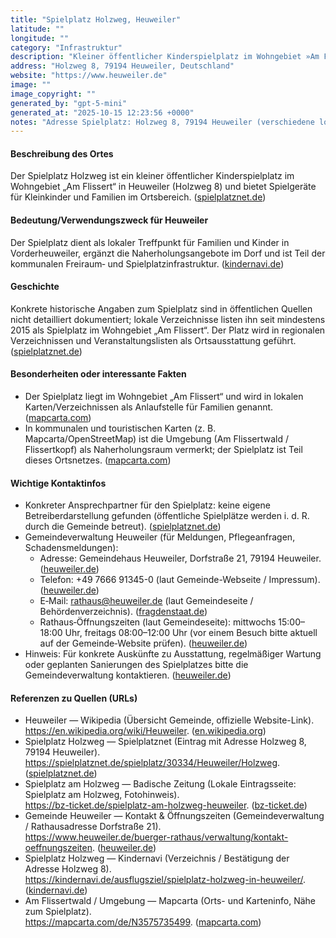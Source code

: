 ```yaml
---
title: "Spielplatz Holzweg, Heuweiler"
latitude: ""
longitude: ""
category: "Infrastruktur"
description: "Kleiner öffentlicher Kinderspielplatz im Wohngebiet »Am Flissert« (Holzweg 8) in Heuweiler."
address: "Holzweg 8, 79194 Heuweiler, Deutschland"
website: "https://www.heuweiler.de"
image: ""
image_copyright: ""
generated_by: "gpt-5-mini"
generated_at: "2025-10-15 12:23:56 +0000"
notes: "Adresse Spielplatz: Holzweg 8, 79194 Heuweiler (verschiedene lokale Verzeichnisse / Spielplatzlisten). Offizielle Gemeindeadresse / Rathaus: Dorfstraße 21, 79194 Heuweiler (Koordinaten für Rathaus per Mapbox reverse geocoding: 48.051713, 7.903225). Kein eindeutiger, frei verfügbarer Direktlink zu einem Foto des Spielplatzes gefunden; Feld 'image' deshalb leer gelassen. Quellen: Wikipedia, Gemeinde-Website, Spielplatz-Verzeichnisse, Mapcarta, Badische Zeitung (lokale Einträge)."
---
```


#### Beschreibung des Ortes
Der Spielplatz Holzweg ist ein kleiner öffentlicher Kinderspielplatz im Wohngebiet „Am Flissert“ in Heuweiler (Holzweg 8) und bietet Spielgeräte für Kleinkinder und Familien im Ortsbereich. ([spielplatznet.de](https://spielplatznet.de/spielplatz/30334/Heuweiler/Holzweg))

#### Bedeutung/Verwendungszweck für Heuweiler
Der Spielplatz dient als lokaler Treffpunkt für Familien und Kinder in Vorderheuweiler, ergänzt die Naherholungsangebote im Dorf und ist Teil der kommunalen Freiraum‑ und Spielplatzinfrastruktur. ([kindernavi.de](https://kindernavi.de/ausflugsziel/spielplatz-holzweg-in-heuweiler/?utm_source=openai))

#### Geschichte
Konkrete historische Angaben zum Spielplatz sind in öffentlichen Quellen nicht detailliert dokumentiert; lokale Verzeichnisse listen ihn seit mindestens 2015 als Spielplatz im Wohngebiet „Am Flissert“. Der Platz wird in regionalen Verzeichnissen und Veranstaltungslisten als Ortsausstattung geführt. ([spielplatznet.de](https://spielplatznet.de/spielplatz/30334/Heuweiler/Holzweg))

#### Besonderheiten oder interessante Fakten
- Der Spielplatz liegt im Wohngebiet „Am Flissert“ und wird in lokalen Karten/Verzeichnissen als Anlaufstelle für Familien genannt. ([mapcarta.com](https://mapcarta.com/de/N3575735499))  
- In kommunalen und touristischen Karten (z. B. Mapcarta/OpenStreetMap) ist die Umgebung (Am Flissertwald / Flissertkopf) als Naherholungsraum vermerkt; der Spielplatz ist Teil dieses Ortsnetzes. ([mapcarta.com](https://mapcarta.com/de/N3575735499))

#### Wichtige Kontaktinfos
- Konkreter Ansprechpartner für den Spielplatz: keine eigene Betreiberdarstellung gefunden (öffentliche Spielplätze werden i. d. R. durch die Gemeinde betreut). ([spielplatznet.de](https://spielplatznet.de/spielplatz/30334/Heuweiler/Holzweg))  
- Gemeindeverwaltung Heuweiler (für Meldungen, Pflegeanfragen, Schadensmeldungen):
  - Adresse: Gemeindehaus Heuweiler, Dorfstraße 21, 79194 Heuweiler. ([heuweiler.de](https://www.heuweiler.de/buerger-rathaus/verwaltung/kontakt-oeffnungszeiten?utm_source=openai))  
  - Telefon: +49 7666 91345-0 (laut Gemeinde-Webseite / Impressum). ([heuweiler.de](https://www.heuweiler.de/buerger-rathaus/verwaltung/kontakt-oeffnungszeiten?utm_source=openai))  
  - E‑Mail: rathaus@heuweiler.de (laut Gemeindeseite / Behördenverzeichnis). ([fragdenstaat.de](https://fragdenstaat.de/behoerde/8310/gemeinde-heuweiler/?utm_source=openai))  
  - Rathaus‑Öffnungszeiten (laut Gemeindeseite): mittwochs 15:00–18:00 Uhr, freitags 08:00–12:00 Uhr (vor einem Besuch bitte aktuell auf der Gemeinde‑Website prüfen). ([heuweiler.de](https://www.heuweiler.de/buerger-rathaus/verwaltung/kontakt-oeffnungszeiten?utm_source=openai))
- Hinweis: Für konkrete Auskünfte zu Ausstattung, regelmäßiger Wartung oder geplanten Sanierungen des Spielplatzes bitte die Gemeindeverwaltung kontaktieren. ([heuweiler.de](https://www.heuweiler.de/buerger-rathaus/verwaltung/kontakt-oeffnungszeiten?utm_source=openai))

#### Referenzen zu Quellen (URLs)
- Heuweiler — Wikipedia (Übersicht Gemeinde, offizielle Website-Link).  
  https://en.wikipedia.org/wiki/Heuweiler. ([en.wikipedia.org](https://en.wikipedia.org/wiki/Heuweiler))
- Spielplatz Holzweg — Spielplatznet (Eintrag mit Adresse Holzweg 8, 79194 Heuweiler).  
  https://spielplatznet.de/spielplatz/30334/Heuweiler/Holzweg. ([spielplatznet.de](https://spielplatznet.de/spielplatz/30334/Heuweiler/Holzweg))
- Spielplatz am Holzweg — Badische Zeitung (Lokale Eintragsseite: Spielplatz am Holzweg, Fotohinweis).  
  https://bz-ticket.de/spielplatz-am-holzweg-heuweiler. ([bz-ticket.de](https://bz-ticket.de/spielplatz-am-holzweg-heuweiler?utm_source=openai))
- Gemeinde Heuweiler — Kontakt & Öffnungszeiten (Gemeindeverwaltung / Rathausadresse Dorfstraße 21).  
  https://www.heuweiler.de/buerger-rathaus/verwaltung/kontakt-oeffnungszeiten. ([heuweiler.de](https://www.heuweiler.de/buerger-rathaus/verwaltung/kontakt-oeffnungszeiten?utm_source=openai))
- Spielplatz Holzweg — Kindernavi (Verzeichnis / Bestätigung der Adresse Holzweg 8).  
  https://kindernavi.de/ausflugsziel/spielplatz-holzweg-in-heuweiler/. ([kindernavi.de](https://kindernavi.de/ausflugsziel/spielplatz-holzweg-in-heuweiler/?utm_source=openai))
- Am Flissertwald / Umgebung — Mapcarta (Orts- und Karteninfo, Nähe zum Spielplatz).  
  https://mapcarta.com/de/N3575735499. ([mapcarta.com](https://mapcarta.com/de/N3575735499))